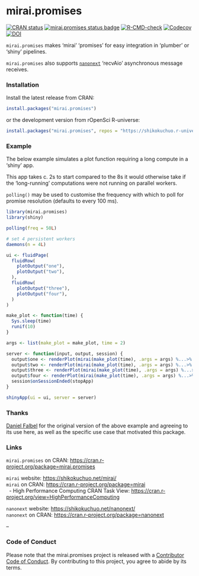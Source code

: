 
<!-- README.md is generated from README.Rmd. Please edit that file -->

# mirai.promises

<!-- badges: start -->

[![CRAN
status](https://www.r-pkg.org/badges/version/mirai.promises?color=112d4e)](https://CRAN.R-project.org/package=mirai.promises)
[![mirai.promises status
badge](https://shikokuchuo.r-universe.dev/badges/mirai.promises?color=24a60e)](https://shikokuchuo.r-universe.dev)
[![R-CMD-check](https://github.com/shikokuchuo/mirai.promises/actions/workflows/R-CMD-check.yaml/badge.svg)](https://github.com/shikokuchuo/mirai.promises/actions/workflows/R-CMD-check.yaml)
[![Codecov](https://codecov.io/gh/shikokuchuo/mirai.promises/branch/main/graph/badge.svg)](https://app.codecov.io/gh/shikokuchuo/mirai.promises)
[![DOI](https://zenodo.org/badge/647242817.svg)](https://zenodo.org/badge/latestdoi/647242817)
<!-- badges: end -->

`mirai.promises` makes ‘mirai’ ‘promises’ for easy integration in
‘plumber’ or ‘shiny’ pipelines.

`mirai.promises` also supports
[`nanonext`](https://doi.org/10.5281/zenodo.7903429) ‘recvAio’
asynchronous message receives.

### Installation

Install the latest release from CRAN:

``` r
install.packages("mirai.promises")
```

or the development version from rOpenSci R-universe:

``` r
install.packages("mirai.promises", repos = "https://shikokuchuo.r-universe.dev")
```

### Example

The below example simulates a plot function requiring a long compute in
a ‘shiny’ app.

This app takes c. 2s to start compared to the 8s it would otherwise take
if the ‘long-running’ computations were not running on parallel workers.

`polling()` may be used to customise the frequency with which to poll
for promise resolution (defaults to every 100 ms).

``` r
library(mirai.promises)
library(shiny)

polling(freq = 50L)

# set 4 persistent workers
daemons(n = 4L)

ui <- fluidPage(
  fluidRow(
    plotOutput("one"),
    plotOutput("two"),
  ),
  fluidRow(
    plotOutput("three"),
    plotOutput("four"),
  )
)

make_plot <- function(time) {
  Sys.sleep(time)
  runif(10)
}

args <- list(make_plot = make_plot, time = 2)

server <- function(input, output, session) {
  output$one <- renderPlot(mirai(make_plot(time), .args = args) %...>% plot())
  output$two <- renderPlot(mirai(make_plot(time), .args = args) %...>% plot())
  output$three <- renderPlot(mirai(make_plot(time), .args = args) %...>% plot())
  output$four <- renderPlot(mirai(make_plot(time), .args = args) %...>% plot())
  session$onSessionEnded(stopApp)
}

shinyApp(ui = ui, server = server)
```

### Thanks

[Daniel Falbel](https://github.com/dfalbel/) for the original version of
the above example and agreeing to its use here, as well as the specific
use case that motivated this package.

### Links

`mirai.promises` on CRAN:
<https://cran.r-project.org/package=mirai.promises>

`mirai` website: <https://shikokuchuo.net/mirai/><br /> `mirai` on CRAN:
<https://cran.r-project.org/package=mirai><br />   - High Performance
Computing CRAN Task View:
<https://cran.r-project.org/view=HighPerformanceComputing>

`nanonext` website: <https://shikokuchuo.net/nanonext/><br /> `nanonext`
on CRAN: <https://cran.r-project.org/package=nanonext>

–

### Code of Conduct

Please note that the mirai.promises project is released with a
[Contributor Code of
Conduct](https://contributor-covenant.org/version/2/1/CODE_OF_CONDUCT.html).
By contributing to this project, you agree to abide by its terms.
